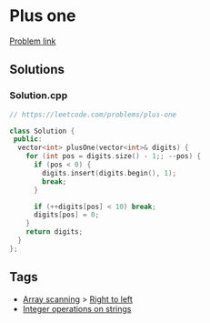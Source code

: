 # Plus one

[Problem link](https://leetcode.com/problems/plus-one)

## Solutions


### Solution.cpp
```cpp
// https://leetcode.com/problems/plus-one

class Solution {
 public:
  vector<int> plusOne(vector<int>& digits) {
    for (int pos = digits.size() - 1;; --pos) {
      if (pos < 0) {
        digits.insert(digits.begin(), 1);
        break;
      }

      if (++digits[pos] < 10) break;
      digits[pos] = 0;
    }
    return digits;
  }
};
```
## Tags

* [Array scanning](/Collections/array-scanning.md#array-scanning) > [Right to left](/Collections/array-scanning.md#right-to-left)
* [Integer operations on strings](/Collections/integer-operations-on-strings.md#integer-operations-on-strings)
